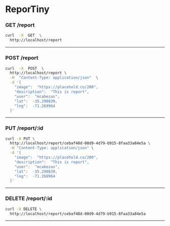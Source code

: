 
# ReporTiny


### GET /report
```bash
curl  -X  GET  \
  http://localhost/report
```
---
### POST /report
```bash
curl  -X  POST  \
  http://localhost/report \
  -H  "Content-Type: application/json"  \
  -d '{
    "image":  "https://placehold.co/200",
    "description":  "This is report",
    "user":  "mcabezas",
    "lat":  -35.290839,
    "lng":  -71.269964
  }'
```
---
### PUT /report/:id
```bash
curl -X PUT \
  http://localhost/report/cebaf48d-00d9-4d79-b915-8faa33a84e5a \
  -H "Content-Type: application/json" \
  -d '{
    "image":  "https://placehold.co/200",
    "description":  "This is report",
    "user":  "mcabezas",
    "lat":  -35.290839,
    "lng":  -71.269964
  }'
```
---
### DELETE /report/:id
```bash
curl -X DELETE \
  http://localhost/report/cebaf48d-00d9-4d79-b915-8faa33a84e5a
```
---